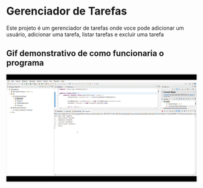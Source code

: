 <h1>Gerenciador de Tarefas</h1>
<p>Este projeto é um gerenciador de tarefas onde voce pode adicionar um usuário, adicionar uma tarefa, listar tarefas e excluir uma tarefa</p>

<h2>Gif demonstrativo de como funcionaria o programa</h2>
<img src="./readmeResources/applicationGif.gif" />